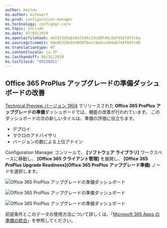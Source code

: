 ```yaml
---
author: mestew
ms.author: mstewart
ms.prod: configuration-manager
ms.technology: configmgr-core
ms.topic: include
ms.date: 07/03/2019
ms.openlocfilehash: a6fd72d5ab3647149c2dc88f40c9afd167d7fcba
ms.sourcegitcommit: 94e86320b9340507becc9e6ce4b6eb744f09fcd8
ms.translationtype: HT
ms.contentlocale: ja-JP
ms.lasthandoff: 08/31/2020
ms.locfileid: "89238051"
---
```

## <a name="improvements-to-office-365-proplus-upgrade-readiness-dashboard"></a>Office 365 ProPlus アップグレードの準備ダッシュボードの改善
<!--4021125-->


[Technical Preview バージョン 1904](../../technical-preview-1904.md#bkmk_o365) でリリースされた **Office 365 ProPlus アップグレードの準備**ダッシュボードでは、機能の改善が行われています。 このダッシュボードの次の新しいタイルは、準備の評価に役立ちます。

- デプロイ
- マクロのアドバイザリ
- バージョンの数による上位アドイン

Configuration Manager コンソールで、 **[ソフトウェア ライブラリ]** ワークスペースに移動し、 **[Office 365 クライアント管理]** を展開し、 **[Office 365 ProPlus Upgrade Readiness]\(Office 365 ProPlus アップグレード準備\)** ノードを選択します。

![Office 365 ProPlus アップグレードの準備ダッシュボード](../../media/4021125-office-365-upgrade-readiness-dashboard.png)

![Office 365 ProPlus アップグレードの準備ダッシュボード](../../media/4021125-office-365-to-add-ins.png)

![Office 365 ProPlus アップグレードの準備ダッシュボード](../../media/4021125-office-365-macro-advisories.png)

前提条件とこのデータの使用方法について詳しくは、「[Microsoft 365 Apps の準備の統合](/sccm/sum/deploy-use/office-365-dashboard#bkmk_o365_readiness)」を参照してください。